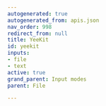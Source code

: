 ```yaml
---
autogenerated: true
autogenerated_from: apis.json
nav_order: 998
redirect_from: null
title: YeeKit
id: yeekit
inputs:
- file
- text
active: true
grand_parent: Input modes
parent: File

---
```


